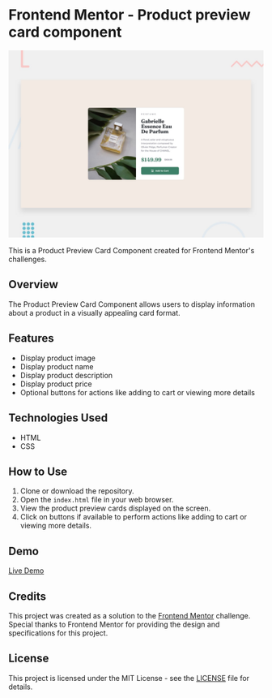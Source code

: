 # Frontend Mentor - Product preview card component

![Design preview for the Product preview card component coding challenge](./design/desktop-preview.jpg)

This is a Product Preview Card Component created for Frontend Mentor's challenges.

## Overview

The Product Preview Card Component allows users to display information about a product in a visually appealing card format.

## Features

- Display product image
- Display product name
- Display product description
- Display product price
- Optional buttons for actions like adding to cart or viewing more details

## Technologies Used

- HTML
- CSS

## How to Use

1. Clone or download the repository.
2. Open the `index.html` file in your web browser.
3. View the product preview cards displayed on the screen.
4. Click on buttons if available to perform actions like adding to cart or viewing more details.

## Demo

[Live Demo](https://product-preview-card-component-main-rouge-two.vercel.app)

## Credits

This project was created as a solution to the [Frontend Mentor](https://www.frontendmentor.io/) challenge. Special thanks to Frontend Mentor for providing the design and specifications for this project.

## License

This project is licensed under the MIT License - see the [LICENSE](LICENSE) file for details.
